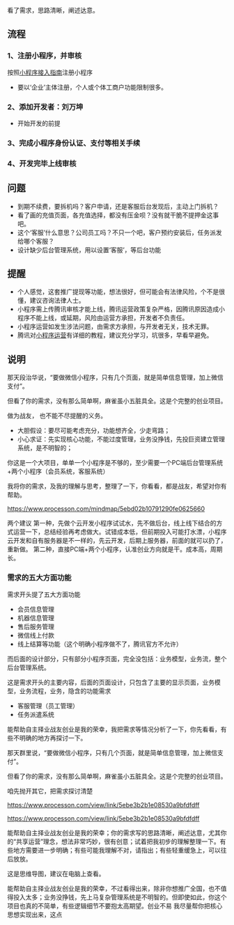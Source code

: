 看了需求，思路清晰，阐述达意。

## 流程
### 1、注册小程序，并审核
按照[小程序接入指南](https://developers.weixin.qq.com/miniprogram/introduction)注册小程序
* 要以‘企业’主体注册，个人或个体工商户功能限制很多。
### 2、添加开发者：刘万坤
* 开始开发的前提
### 3、完成小程序身份认证、支付等相关手续
### 4、开发完毕上线审核

## 问题
- 到期不续费，要拆机吗？客户申请，还是客服后台发现后，主动上门拆机？
- 看了画的充值页面，各充值选择，都没有压金呗？没有就干脆不提押金这事吧。
- 这个‘客服’什么意思？公司员工吗？不只一个吧，客户预约安装后，任务派发给哪个客服？
- 设计缺少后台管理系统，用以设置‘客服’，等后台功能
## 提醒
- 个人感觉，这套推广提现等功能，想法很好，但可能会有法律风险，个不是很懂，建议咨询法律人士。
- 小程序需上传腾讯审核才能上线，腾讯运营政策复杂严格，因腾讯原因造成小程序不能上线，或延期，风险由运营方承担，开发者不负责任。
- 小程序运营如发生涉法问题，由需求方承担，与开发者无关，技术无罪。
- 腾讯对[小程序运营](https://developers.weixin.qq.com/miniprogram/product/)有详细的教程，建议充分学习，坑很多，早看早避免。

## 说明
那天段治华说，“要做微信小程序，只有几个页面，就是简单信息管理，加上微信支付”。

但看了你的需求，没有那么简单啊，麻雀虽小五脏具全。这是个完整的创业项目。

做为战友，
也不能不尽提醒的义务。
* 大胆假设：要尽可能考虑充分，功能想齐全，少走弯路；
* 小心求证：先实现核心功能，不能过度管理，业务没挣钱，先投巨资建立管理系统，是不明智的；


你这是一个大项目，单单一个小程序是不够的，至少需要一个PC端后台管理系统+两个小程序（会员系统，客服系统）

我将你的需求，及我的理解与思考，整理了一下，你看看，都是战友，希望对你有帮助。

https://www.processon.com/mindmap/5ebd02b10791290fe0625660

两个建议
第一种，先做个云开发小程序试试水，先不做后台，线上线下结合的方式运营一下，总结经验再考虑做大。试错成本低，但前期投入可能打水漂，小程序云开发和自有服务器是不一样的，先云开发，后期上服务器，前面的就可以扔了，重新做。
第二种，直接PC端+两个小程序，认准创业方向就是干。成本高，周期长。
### 需求的五大方面功能
需求开头提了五大方面功能
* 会员信息管理
* 机器信息管理
* 售后服务管理
* 微信线上付款
* 线上结算等功能（这个明确小程序做不了，腾讯官方不允许）

而后面的设计部分，只有部分小程序页面，完全没包括：业务模型，业务流，整个后台管理系统。

这是需求开头的主要内容，后面的页面设计，只包含了主要的显示页面，业务模型，业务流程，业务，隐含的功能需求
* 客服管理（员工管理）
* 任务派遣系统


能帮助自主择业战友创业是我的荣幸，我把需求等情况分析了一下，你先看看，有些不明确的地方再探讨一下。

那天群里说，“要做微信小程序，只有几个页面，就是简单信息管理，加上微信支付”。

但看了你的需求，没有那么简单啊，麻雀虽小五脏具全。这是个完整的创业项目。

咱先抛开其它，把需求探讨清楚

https://www.processon.com/view/link/5ebe3b2b1e08530a9bfdfdff

https://www.processon.com/view/link/5ebe3b2b1e08530a9bfdfdff

能帮助自主择业战友创业是我的荣幸；你的需求写的思路清晰，阐述达意，尤其你的“共享运营”理念，想法非常巧妙，很有创意；试着把我初步的理解整理一下。有些地方需要进一步明确；有些可能我理解不对，请指出；有些轻重缓急上，可以往后放放。

这是思维导图，建议在电脑上查看。

能帮助自主择业战友创业是我的荣幸，不过看得出来，除非你想推广全国，也不值得投入太多；业务没挣钱，先上马复杂管理系统是不明智的。但即使如此，你这个项目也真的不简单，有些逻辑细节不要抱太高期望。创业不易
我尽量帮你把核心思想实现出来，这点
